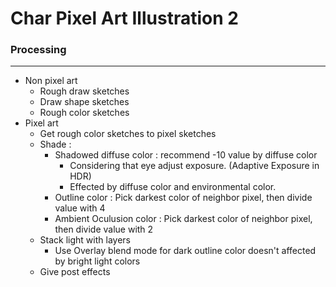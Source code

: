 # Char Pixel Art Illustration 2

### Processing
---
- Non pixel art
	- Rough draw sketches
	- Draw shape sketches
	- Rough color sketches
- Pixel art
	- Get rough color sketches to pixel sketches
	- Shade : 
		- Shadowed diffuse color : recommend -10 value by diffuse color
			- Considering that eye adjust exposure. (Adaptive Exposure in HDR)
			- Effected by diffuse color and environmental color.
		- Outline color : Pick darkest color of neighbor pixel, then divide value with 4
		- Ambient Oculusion color : Pick darkest color of neighbor pixel, then divide value with 2
	- Stack light with layers
		- Use Overlay blend mode for dark outline color doesn't affected by bright light colors
	- Give post effects